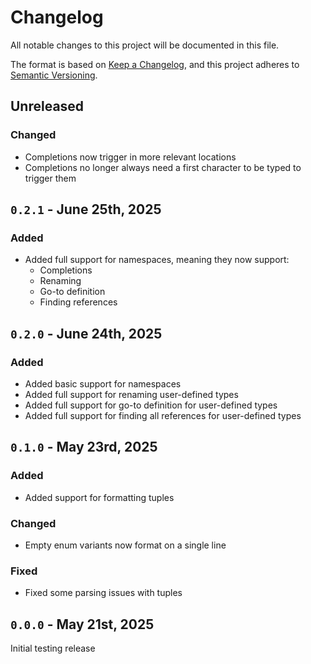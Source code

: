 <!-- markdownlint-disable MD023 -->
<!-- markdownlint-disable MD033 -->

# Changelog

All notable changes to this project will be documented in this file.

The format is based on [Keep a Changelog](https://keepachangelog.com/en/1.0.0/),
and this project adheres to [Semantic Versioning](https://semver.org/spec/v2.0.0.html).

## Unreleased

### Changed

- Completions now trigger in more relevant locations
- Completions no longer always need a first character to be typed to trigger them

## `0.2.1` - June 25th, 2025

### Added

- Added full support for namespaces, meaning they now support:
    - Completions
    - Renaming
    - Go-to definition
    - Finding references

## `0.2.0` - June 24th, 2025

### Added

- Added basic support for namespaces
- Added full support for renaming user-defined types
- Added full support for go-to definition for user-defined types
- Added full support for finding all references for user-defined types

## `0.1.0` - May 23rd, 2025

### Added

- Added support for formatting tuples

### Changed

- Empty enum variants now format on a single line

### Fixed

- Fixed some parsing issues with tuples

[#2]: https://github.com/rojo-rbx/rokit/pull/2

## `0.0.0` - May 21st, 2025

Initial testing release
